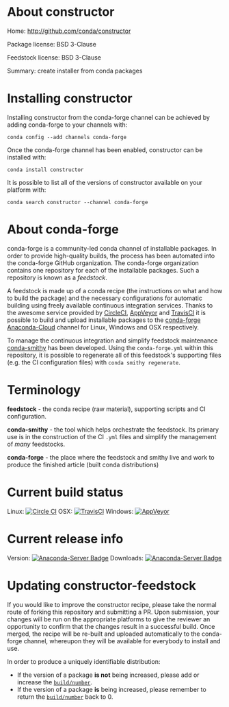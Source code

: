 About constructor
=================

Home: http://github.com/conda/constructor

Package license: BSD 3-Clause

Feedstock license: BSD 3-Clause

Summary: create installer from conda packages



Installing constructor
======================

Installing constructor from the conda-forge channel can be achieved by adding conda-forge to your channels with:

```
conda config --add channels conda-forge
```

Once the conda-forge channel has been enabled, constructor can be installed with:

```
conda install constructor
```

It is possible to list all of the versions of constructor available on your platform with:

```
conda search constructor --channel conda-forge
```


About conda-forge
=================

conda-forge is a community-led conda channel of installable packages.
In order to provide high-quality builds, the process has been automated into the
conda-forge GitHub organization. The conda-forge organization contains one repository
for each of the installable packages. Such a repository is known as a *feedstock*.

A feedstock is made up of a conda recipe (the instructions on what and how to build
the package) and the necessary configurations for automatic building using freely
available continuous integration services. Thanks to the awesome service provided by
[CircleCI](https://circleci.com/), [AppVeyor](http://www.appveyor.com/)
and [TravisCI](https://travis-ci.org/) it is possible to build and upload installable
packages to the [conda-forge](https://anaconda.org/conda-forge)
[Anaconda-Cloud](http://docs.anaconda.org/) channel for Linux, Windows and OSX respectively.

To manage the continuous integration and simplify feedstock maintenance
[conda-smithy](http://github.com/conda-forge/conda-smithy) has been developed.
Using the ``conda-forge.yml`` within this repository, it is possible to regenerate all of
this feedstock's supporting files (e.g. the CI configuration files) with ``conda smithy regenerate``.


Terminology
===========

**feedstock** - the conda recipe (raw material), supporting scripts and CI configuration.

**conda-smithy** - the tool which helps orchestrate the feedstock.
                   Its primary use is in the construction of the CI ``.yml`` files
                   and simplify the management of *many* feedstocks.

**conda-forge** - the place where the feedstock and smithy live and work to
                  produce the finished article (built conda distributions)

Current build status
====================

Linux: [![Circle CI](https://circleci.com/gh/conda-forge/constructor-feedstock.svg?style=svg)](https://circleci.com/gh/conda-forge/constructor-feedstock)
OSX: [![TravisCI](https://travis-ci.org/conda-forge/constructor-feedstock.svg?branch=master)](https://travis-ci.org/conda-forge/constructor-feedstock)
Windows: [![AppVeyor](https://ci.appveyor.com/api/projects/status/github/conda-forge/constructor-feedstock?svg=True)](https://ci.appveyor.com/project/conda-forge/constructor-feedstock/branch/master)

Current release info
====================
Version: [![Anaconda-Server Badge](https://anaconda.org/conda-forge/constructor/badges/version.svg)](https://anaconda.org/conda-forge/constructor)
Downloads: [![Anaconda-Server Badge](https://anaconda.org/conda-forge/constructor/badges/downloads.svg)](https://anaconda.org/conda-forge/constructor)


Updating constructor-feedstock
==============================

If you would like to improve the constructor recipe, please take the normal
route of forking this repository and submitting a PR. Upon submission, your changes will
be run on the appropriate platforms to give the reviewer an opportunity to confirm that the
changes result in a successful build. Once merged, the recipe will be re-built and uploaded
automatically to the conda-forge channel, whereupon they will be available for everybody to
install and use.

In order to produce a uniquely identifiable distribution:
 * If the version of a package **is not** being increased, please add or increase
   the [``build/number``](http://conda.pydata.org/docs/building/meta-yaml.html#build-number-and-string).
 * If the version of a package **is** being increased, please remember to return
   the [``build/number``](http://conda.pydata.org/docs/building/meta-yaml.html#build-number-and-string)
   back to 0.
